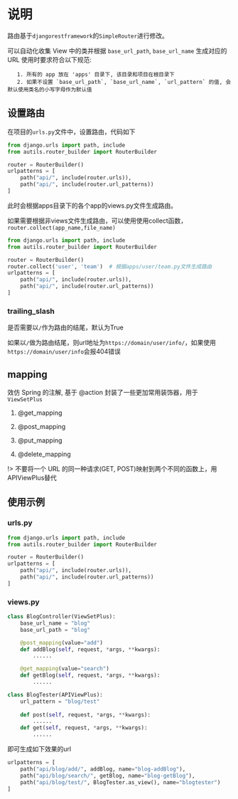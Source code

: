# 说明

路由基于`djangorestframework`的`SimpleRouter`进行修改。

可以自动化收集 View 中的类并根据 `base_url_path`, `base_url_name` 生成对应的 URL
使用时要求符合以下规范:

       1. 所有的 app 放在 'apps' 目录下, 该目录和项目在根目录下
       2. 如果不设置 `base_url_path`, `base_url_name`, `url_pattern` 的值, 会默认使用类名的小写字母作为默认值

## 设置路由

在项目的`urls.py`文件中，设置路由，代码如下

```python
from django.urls import path, include
from autils.router_builder import RouterBuilder

router = RouterBuilder()
urlpatterns = [
    path("api/", include(router.urls)),
    path("api/", include(router.url_patterns))
]
```

此时会根据apps目录下的各个app的views.py文件生成路由。

如果需要根据非views文件生成路由，可以使用使用collect函数，`router.collect(app_name,file_name)`

```python
from django.urls import path, include
from autils.router_builder import RouterBuilder

router = RouterBuilder()
router.collect('user', 'team')  # 根据apps/user/team.py文件生成路由
urlpatterns = [
    path("api/", include(router.urls)),
    path("api/", include(router.url_patterns))
]
```

### trailing_slash

是否需要以`/`作为路由的结尾，默认为True

如果以`/`做为路由结尾，则url地址为`https://domain/user/info/`，如果使用`https://domain/user/info`会报404错误

## mapping

效仿 Spring 的注解, 基于 @action 封装了一些更加常用装饰器，用于`ViewSetPlus`

1. @get_mapping

2. @post_mapping

3. @put_mapping

4. @delete_mapping

!> 不要将一个 URL 的同一种请求(GET, POST)映射到两个不同的函数上，用APIViewPlus替代


## 使用示例

### urls.py

```python
from django.urls import path, include
from autils.router_builder import RouterBuilder

router = RouterBuilder()
urlpatterns = [
    path("api/", include(router.urls)),
    path("api/", include(router.url_patterns))
]
```

### views.py

```python
class BlogController(ViewSetPlus):
    base_url_name = "blog"
    base_url_path = "blog"

    @post_mapping(value="add")
    def addBlog(self, request, *args, **kwargs):
        ......

    @get_mapping(value="search")
    def getBlog(self, request, *args, **kwargs):
        ......

class BlogTester(APIViewPlus):
    url_pattern = "blog/test"
    
    def post(self, request, *args, **kwargs):
        ......
    def get(self, request, *args, **kwargs):
        ......
```

即可生成如下效果的url

```python
urlpatterns = [
    path("api/blog/add/", addBlog, name="blog-addBlog"),
    path("api/blog/search/", getBlog, name="blog-getBlog"),
    path("api/blog/test/", BlogTester.as_view(), name="blogtester")
]
```

